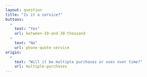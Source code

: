 ```yaml
---
layout: question
title: "Is it a service?"
buttons:
  -
    text: "Yes"
    url: between-10-and-30-thousand
  -
    text: "No"
    url: phone-quote-service
origin:
  -
    text: "Will it be multiple purchases or uses over time?"
    url: multiple-purchases
---
```

